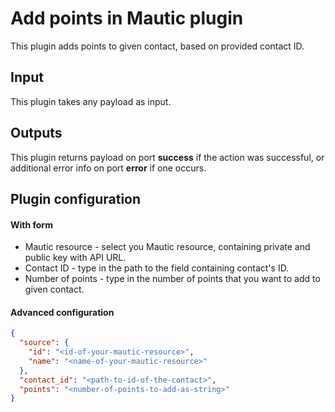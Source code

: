 # Add points in Mautic plugin

This plugin adds points to given contact, based on provided contact ID.

## Input
This plugin takes any payload as input.

## Outputs
This plugin returns payload on port **success** if the action was successful, or
additional error info on port **error** if one occurs.

## Plugin configuration
#### With form
- Mautic resource - select you Mautic resource, containing private and public key with API URL.
- Contact ID - type in the path to the field containing contact's ID.
- Number of points - type in the number of points that you want to add to given contact.

#### Advanced configuration
```json
{
  "source": {
    "id": "<id-of-your-mautic-resource>",
    "name": "<name-of-your-mautic-resource>"
  },
  "contact_id": "<path-to-id-of-the-contact>",
  "points": "<number-of-points-to-add-as-string>"
}
```
